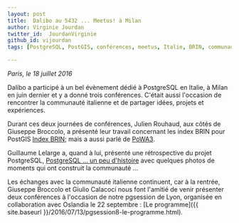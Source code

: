 ```yaml
---
layout: post
title:  Dalibo au 5432 ... Meetus! à Milan
author: Virginie Jourdan
twitter_id:  JourdanVirginie   
github_id: vijourdan
tags: [PostgreSQL, PostGIS, conférences, meetus, Italie, BRIN, communauté, histoire]

---
```

*Paris, le 18 juillet 2016*

Dalibo a participé à un bel évènement dédié à PostgreSQL en Italie, à Milan en juin dernier et y a donné trois conférences.
C'était aussi l'occasion de rencontrer la communauté italienne et de partager idées, projets et expériences.


<!--MORE-->

Durant ces deux journées de conférences, Julien Rouhaud, aux côtés de Giuseppe Broccolo, a présenté leur travail concernant les index BRIN pour PostGIS [Index BRIN](http://5432meet.us/wp-content/uploads/2016/07/gbroccolo_jrouhaud_5432meetus_brin4postgis.pdf); mais a aussi parlé de [PoWA3](http://5432meet.us/wp-content/uploads/2016/07/powa_5432meetus.pdf).

Guillaume Lelarge a, quand à lui, présenté une rétrospective du projet PostgreSQL, [PostgreSQL ... un peu d'histoire](http://5432meet.us/wp-content/uploads/2016/07/PostgreSQL_Project.pdf) avec quelques photos de moments qui ont construit la communauté ...

Les échanges avec la communauté italienne continuent, car à la rentrée, Giuseppe Broccolo et Giulio Calacoci nous font l'amitié de venir présenter deux conférences à l'occasion de notre pgsession de Lyon, organisée en collaboration avec Oslandia le 22 septembre : [Le programme]({{ site.baseurl }}/2016/07/13/pgsession8-le-programme.html).

